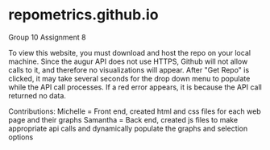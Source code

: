 # repometrics.github.io
Group 10 Assignment 8

To view this website, you must download and host the repo on your local machine.  Since the augur API does not use HTTPS, Github will not allow calls to it, and therefore no visualizations will appear.  After "Get Repo" is clicked, it may take several seconds for the drop down menu to populate while the API call processes.  If a red error appears, it is because the API call returned no data.

Contributions:
Michelle = Front end, created html and css files for each web page and their graphs
Samantha = Back end, created js files to make appropriate api calls and dynamically populate the graphs and selection options
